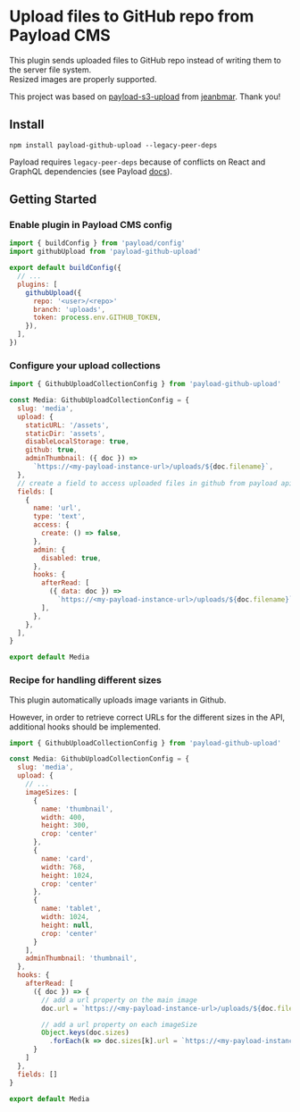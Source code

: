  # Upload files to GitHub repo from Payload CMS

This plugin sends uploaded files to GitHub repo instead of writing them to the server file system.  
Resized images are properly supported.

This project was based on [payload-s3-upload](https://github.com/jeanbmar/payload-s3-upload) from [jeanbmar](https://github.com/jeanbmar).
Thank you!

## Install

`npm install payload-github-upload --legacy-peer-deps`

Payload requires `legacy-peer-deps` because of conflicts on React and GraphQL dependencies (see Payload [docs](https://payloadcms.com/docs/getting-started/installation)).

## Getting Started

### Enable plugin in Payload CMS config

```js
import { buildConfig } from 'payload/config'
import githubUpload from 'payload-github-upload'

export default buildConfig({
  // ...
  plugins: [
    githubUpload({
      repo: '<user>/<repo>'
      branch: 'uploads',
      token: process.env.GITHUB_TOKEN,
    }),
  ],
})
```

### Configure your upload collections 

```js
import { GithubUploadCollectionConfig } from 'payload-github-upload'

const Media: GithubUploadCollectionConfig = {
  slug: 'media',
  upload: {
    staticURL: '/assets',
    staticDir: 'assets',
    disableLocalStorage: true,
    github: true,
    adminThumbnail: ({ doc }) =>
      `https://<my-payload-instance-url>/uploads/${doc.filename}`,
  },
  // create a field to access uploaded files in github from payload api
  fields: [
    {
      name: 'url',
      type: 'text',
      access: {
        create: () => false,
      },
      admin: {
        disabled: true,
      },
      hooks: {
        afterRead: [
          ({ data: doc }) =>
            `https://<my-payload-instance-url>/uploads/${doc.filename}`,
        ],
      },
    },
  ],
}

export default Media
```

### Recipe for handling different sizes

This plugin automatically uploads image variants in Github.

However, in order to retrieve correct URLs for the different sizes in the API, additional hooks should be implemented.

```js
import { GithubUploadCollectionConfig } from 'payload-github-upload'

const Media: GithubUploadCollectionConfig = {
  slug: 'media',
  upload: {
    // ...
    imageSizes: [
      {
        name: 'thumbnail',
        width: 400,
        height: 300,
        crop: 'center'
      },
      {
        name: 'card',
        width: 768,
        height: 1024,
        crop: 'center'
      },
      {
        name: 'tablet',
        width: 1024,
        height: null,
        crop: 'center'
      }
    ],
    adminThumbnail: 'thumbnail',
  },
  hooks: {
    afterRead: [
      ({ doc }) => {
        // add a url property on the main image
        doc.url = `https://<my-payload-instance-url>/uploads/${doc.filename}`

        // add a url property on each imageSize
        Object.keys(doc.sizes)
          .forEach(k => doc.sizes[k].url = `https://<my-payload-instance-url>/uploads/${doc.sizes[k].filename}`)
      }
    ]
  },
  fields: []
}

export default Media
```
